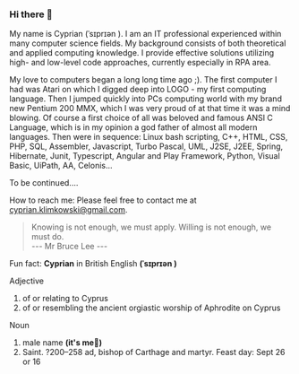 ### Hi there 👋
My name is Cyprian (ˈsɪprɪən ).
I am an IT professional experienced within many computer science fields.
My background consists of both theoretical and applied computing knowledge.
I provide effective solutions utilizing high- and low-level code approaches, currently especially in RPA area.

My love to computers began a long long time ago ;). The first computer I had was Atari on which I digged deep into LOGO - my first computing language.
Then I jumped quickly into PCs computing world with my brand new Pentium 200 MMX, which I was very proud of at that time it was a mind blowing.
Of course a first choice of all was beloved and famous ANSI C Language, which is in my opinion a god father of almost all modern languages.
Then were in sequence: Linux bash scripting, C++, HTML, CSS, PHP, SQL, Assembler, Javascript, Turbo Pascal, UML, J2SE, J2EE, Spring, Hibernate, Junit, Typescript, Angular and Play Framework, Python, Visual Basic, UiPath, AA, Celonis...

To be continued....

How to reach me:
Please feel free to contact me at cyprian.klimkowski@gmail.com.

> Knowing is not enough, we must apply. Willing is not enough, we must do.  
> --- Mr Bruce Lee ---

Fun fact:
**Cyprian** in British English **(ˈsɪprɪən )**

Adjective
1. of or relating to Cyprus
2. of or resembling the ancient orgiastic worship of Aphrodite on Cyprus

Noun
1. male name **(it's me:man:)**
2. Saint. ?200–258 ad, bishop of Carthage and martyr. Feast day: Sept 26 or 16


<!--
**cklimkowski/cklimkowski** is a ✨ _special_ ✨ repository because its `README.md` (this file) appears on your GitHub profile.

Here are some ideas to get you started:

- 🔭 I’m currently working on ...
- 🌱 I’m currently learning ...
- 👯 I’m looking to collaborate on ...
- 🤔 I’m looking for help with ...
- 💬 Ask me about ...
- 📫 How to reach me: ...
- 😄 Pronouns: ...
- ⚡ Fun fact: ...
-->
